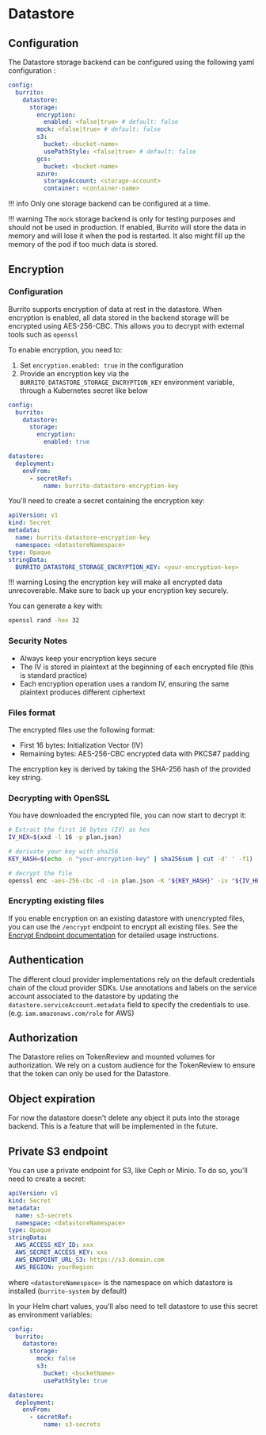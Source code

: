 # Datastore

## Configuration

The Datastore storage backend can be configured using the following yaml configuration :

```yaml
config:
  burrito:
    datastore:
      storage:
        encryption:
          enabled: <false|true> # default: false
        mock: <false|true> # default: false
        s3:
          bucket: <bucket-name>
          usePathStyle: <false|true> # default: false
        gcs:
          bucket: <bucket-name>
        azure:
          storageAccount: <storage-account>
          container: <container-name>
```

!!! info
    Only one storage backend can be configured at a time.

!!! warning
    The `mock` storage backend is only for testing purposes and should not be used in production. If enabled, Burrito will store the data in memory and will lose it when the pod is restarted. It also might fill up the memory of the pod if too much data is stored.

## Encryption

### Configuration

Burrito supports encryption of data at rest in the datastore. When encryption is enabled, all data stored in the backend storage will be encrypted using AES-256-CBC. This allows you to decrypt with external tools such as `openssl`

To enable encryption, you need to:

1. Set `encryption.enabled: true` in the configuration
2. Provide an encryption key via the `BURRITO_DATASTORE_STORAGE_ENCRYPTION_KEY` environment variable, through a Kubernetes secret like below

```yaml
config:
  burrito:
    datastore:
      storage:
        encryption:
          enabled: true

datastore:
  deployment:
    envFrom:
      - secretRef:
          name: burrito-datastore-encryption-key
```

You'll need to create a secret containing the encryption key:

```yaml
apiVersion: v1
kind: Secret
metadata:
  name: burrito-datastore-encryption-key
  namespace: <datastoreNamespace>
type: Opaque
stringData:
  BURRITO_DATASTORE_STORAGE_ENCRYPTION_KEY: <your-encryption-key>
```

!!! warning
    Losing the encryption key will make all encrypted data unrecoverable. Make sure to back up your encryption key securely.

You can generate a key with:

```bash
openssl rand -hex 32
```

### Security Notes

- Always keep your encryption keys secure
- The IV is stored in plaintext at the beginning of each encrypted file (this is standard practice)
- Each encryption operation uses a random IV, ensuring the same plaintext produces different ciphertext

### Files format

The encrypted files use the following format:

- First 16 bytes: Initialization Vector (IV)
- Remaining bytes: AES-256-CBC encrypted data with PKCS#7 padding

The encryption key is derived by taking the SHA-256 hash of the provided key string.

### Decrypting with OpenSSL

You have downloaded the encrypted file, you can now start to decrypt it:

```bash
# Extract the first 16 bytes (IV) as hex
IV_HEX=$(xxd -l 16 -p plan.json)

# derivate your key with sha256
KEY_HASH=$(echo -n "your-encryption-key" | sha256sum | cut -d' ' -f1)

# decrypt the file
openssl enc -aes-256-cbc -d -in plan.json -K "${KEY_HASH}" -iv "${IV_HEX}"
```

### Encrypting existing files

If you enable encryption on an existing datastore with unencrypted files, you can use the `/encrypt` endpoint to encrypt all existing files. See the [Encrypt Endpoint documentation](encrypt-endpoint.md) for detailed usage instructions.

## Authentication

The different cloud provider implementations rely on the default credentials chain of the cloud provider SDKs. Use annotations and labels on the service account associated to the datastore by updating the `datastore.serviceAccount.metadata` field to specify the credentials to use. (e.g. `iam.amazonaws.com/role` for AWS)

## Authorization

The Datastore relies on TokenReview and mounted volumes for authorization. We rely on a custom audience for the TokenReview to ensure that the token can only be used for the Datastore.

## Object expiration

For now the datastore doesn't delete any object it puts into the storage backend. This is a feature that will be implemented in the future.

## Private S3 endpoint

You can use a private endpoint for S3, like Ceph or Minio. To do so, you'll need to create a secret:

```yaml
apiVersion: v1
kind: Secret
metadata:
  name: s3-secrets
  namespace: <datastoreNamespace>
type: Opaque
stringData:
  AWS_ACCESS_KEY_ID: xxx
  AWS_SECRET_ACCESS_KEY: xxx
  AWS_ENDPOINT_URL_S3: https://s3.domain.com
  AWS_REGION: yourRegion
```

where `<datastoreNamespace>` is the namespace on which datastore is installed (`burrito-system` by default)

In your Helm chart values, you'll also need to tell datastore to use this secret as environment variables:

```yaml
config:
  burrito:
    datastore:
      storage:
        mock: false
        s3:
          bucket: <bucketName>
          usePathStyle: true

datastore:
  deployment:
    envFrom:
      - secretRef:
          name: s3-secrets
```

